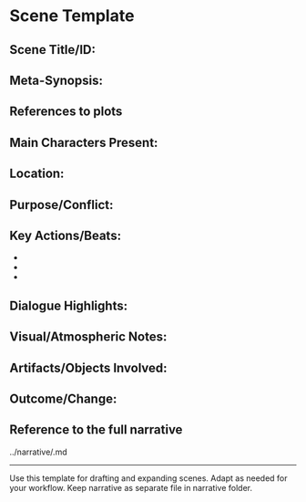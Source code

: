 # Scene Template

## Scene Title/ID:

## Meta-Synopsis:

## References to plots

## Main Characters Present:

## Location:

## Purpose/Conflict:

## Key Actions/Beats:
- 
- 
- 

## Dialogue Highlights:

## Visual/Atmospheric Notes:

## Artifacts/Objects Involved:

## Outcome/Change:

## Reference to the full narrative
../narrative/<scene>.md

---
Use this template for drafting and expanding scenes. Adapt as needed for your workflow. Keep narrative as separate file in narrative folder.
